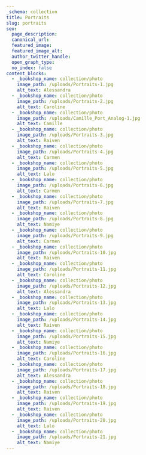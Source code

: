 ```yaml
---
_schema: collection
title: Portraits
slug: portraits
seo:
  page_description:
  canonical_url:
  featured_image:
  featured_image_alt:
  author_twitter_handle:
  open_graph_type:
  no_index: false
content_blocks:
  - _bookshop_name: collection/photo
    image_path: /uploads/Portraits-1.jpg
    alt_text: Alessandra
  - _bookshop_name: collection/photo
    image_path: /uploads/Portraits-2.jpg
    alt_text: Caroline
  - _bookshop_name: collection/photo
    image_path: /uploads/Camille_Port_Analog-1.jpg
    alt_text: Camille
  - _bookshop_name: collection/photo
    image_path: /uploads/Portraits-3.jpg
    alt_text: Raiven
  - _bookshop_name: collection/photo
    image_path: /uploads/Portraits-4.jpg
    alt_text: Carmen
  - _bookshop_name: collection/photo
    image_path: /uploads/Portraits-5.jpg
    alt_text: Lalo
  - _bookshop_name: collection/photo
    image_path: /uploads/Portraits-6.jpg
    alt_text: Carmen
  - _bookshop_name: collection/photo
    image_path: /uploads/Portraits-7.jpg
    alt_text: Raiven
  - _bookshop_name: collection/photo
    image_path: /uploads/Portraits-8.jpg
    alt_text: Namiye
  - _bookshop_name: collection/photo
    image_path: /uploads/Portraits-9.jpg
    alt_text: Carmen
  - _bookshop_name: collection/photo
    image_path: /uploads/Portraits-10.jpg
    alt_text: Raiven
  - _bookshop_name: collection/photo
    image_path: /uploads/Portraits-11.jpg
    alt_text: Caroline
  - _bookshop_name: collection/photo
    image_path: /uploads/Portraits-12.jpg
    alt_text: Alessandra
  - _bookshop_name: collection/photo
    image_path: /uploads/Portraits-13.jpg
    alt_text: Lalo
  - _bookshop_name: collection/photo
    image_path: /uploads/Portraits-14.jpg
    alt_text: Raiven
  - _bookshop_name: collection/photo
    image_path: /uploads/Portraits-15.jpg
    alt_text: Namiye
  - _bookshop_name: collection/photo
    image_path: /uploads/Portraits-16.jpg
    alt_text: Caroline
  - _bookshop_name: collection/photo
    image_path: /uploads/Portraits-17.jpg
    alt_text: Alessandra
  - _bookshop_name: collection/photo
    image_path: /uploads/Portraits-18.jpg
    alt_text: Raiven
  - _bookshop_name: collection/photo
    image_path: /uploads/Portraits-19.jpg
    alt_text: Raiven
  - _bookshop_name: collection/photo
    image_path: /uploads/Portraits-20.jpg
    alt_text: Lalo
  - _bookshop_name: collection/photo
    image_path: /uploads/Portraits-21.jpg
    alt_text: Namiye
---
```

